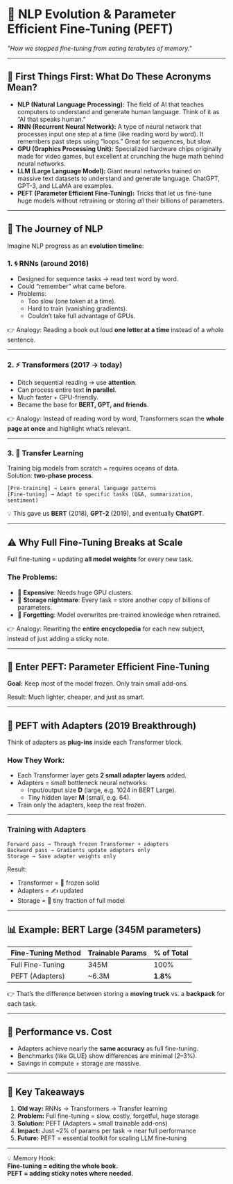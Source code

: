 # 🧠 NLP Evolution & Parameter Efficient Fine-Tuning (PEFT)  
*"How we stopped fine-tuning from eating terabytes of memory."*

---

## 📖 First Things First: What Do These Acronyms Mean?  

- **NLP (Natural Language Processing):** The field of AI that teaches computers to understand and generate human language. Think of it as “AI that speaks human.”  
- **RNN (Recurrent Neural Network):** A type of neural network that processes input one step at a time (like reading word by word). It remembers past steps using “loops.” Great for sequences, but slow.  
- **GPU (Graphics Processing Unit):** Specialized hardware chips originally made for video games, but excellent at crunching the huge math behind neural networks.  
- **LLM (Large Language Model):** Giant neural networks trained on massive text datasets to understand and generate language. ChatGPT, GPT-3, and LLaMA are examples.  
- **PEFT (Parameter Efficient Fine-Tuning):** Tricks that let us fine-tune huge models without retraining or storing *all* their billions of parameters.  

---

## 🚀 The Journey of NLP  

Imagine NLP progress as an **evolution timeline**:  

### 1. 🌀 RNNs (around 2016)  
- Designed for sequence tasks → read text word by word.  
- Could “remember” what came before.  
- Problems:  
  - Too slow (one token at a time).  
  - Hard to train (vanishing gradients).  
  - Couldn’t take full advantage of GPUs.  

👉 Analogy: Reading a book out loud **one letter at a time** instead of a whole sentence.  

---

### 2. ⚡ Transformers (2017 → today)  
- Ditch sequential reading → use **attention**.  
- Can process entire text **in parallel**.  
- Much faster + GPU-friendly.  
- Became the base for **BERT, GPT, and friends**.  

👉 Analogy: Instead of reading word by word, Transformers scan the **whole page at once** and highlight what’s relevant.  

---

### 3. 🔄 Transfer Learning  
Training big models from scratch = requires oceans of data.  
Solution: **two-phase process**.  

```
[Pre-training] → Learn general language patterns
[Fine-tuning] → Adapt to specific tasks (Q&A, summarization, sentiment)
```

💡 This gave us **BERT** (2018), **GPT-2** (2019), and eventually **ChatGPT**.  

---

## ⚠️ Why Full Fine-Tuning Breaks at Scale  

Full fine-tuning = updating **all model weights** for every new task.  

### The Problems:  
- 💸 **Expensive**: Needs huge GPU clusters.  
- 💾 **Storage nightmare**: Every task = store another copy of billions of parameters.  
- 🧹 **Forgetting**: Model overwrites pre-trained knowledge when retrained.  

👉 Analogy: Rewriting the **entire encyclopedia** for each new subject, instead of just adding a sticky note.  

---

## 🦾 Enter PEFT: Parameter Efficient Fine-Tuning  

**Goal:** Keep most of the model frozen. Only train small add-ons.  

Result: Much lighter, cheaper, and just as smart.  

---

## 🔌 PEFT with Adapters (2019 Breakthrough)  

Think of adapters as **plug-ins** inside each Transformer block.  

### How They Work:  
- Each Transformer layer gets **2 small adapter layers** added.  
- Adapters = small bottleneck neural networks:  
  - Input/output size **D** (large, e.g. 1024 in BERT Large).  
  - Tiny hidden layer **M** (small, e.g. 64).  
- Train only the adapters, keep the rest frozen.  

---

### Training with Adapters  

```
Forward pass → Through frozen Transformer + adapters
Backward pass → Gradients update adapters only
Storage → Save adapter weights only
```

Result:  
- Transformer = 🧊 frozen solid  
- Adapters = ✍️ updated  
- Storage = 💾 tiny fraction of full model  

---

## 📊 Example: BERT Large (345M parameters)  

| Fine-Tuning Method | Trainable Params | % of Total |
|--------------------|------------------|------------|
| Full Fine-Tuning   | 345M             | 100%       |
| PEFT (Adapters)    | ~6.3M            | **1.8%**   |

👉 That’s the difference between storing a **moving truck** vs. a **backpack** for each task.  

---

## 🎯 Performance vs. Cost  

- Adapters achieve nearly the **same accuracy** as full fine-tuning.  
- Benchmarks (like GLUE) show differences are minimal (2–3%).  
- Savings in compute + storage are massive.  

---

## 📝 Key Takeaways  

1. **Old way:** RNNs → Transformers → Transfer learning  
2. **Problem:** Full fine-tuning = slow, costly, forgetful, huge storage  
3. **Solution:** PEFT (Adapters = small trainable add-ons)  
4. **Impact:** Just ~2% of params per task → near full performance  
5. **Future:** PEFT = essential toolkit for scaling LLM fine-tuning  

---

💡 Memory Hook:  
**Fine-tuning = editing the whole book.  
PEFT = adding sticky notes where needed.**  
